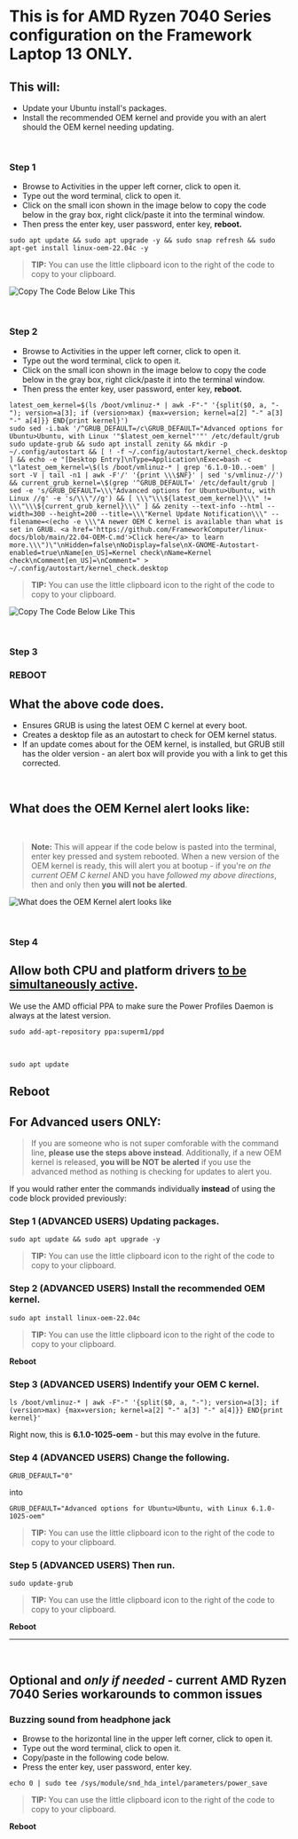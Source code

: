 # This is for AMD Ryzen 7040 Series configuration on the Framework Laptop 13 ONLY.


## This will:

- Update your Ubuntu install's packages.
- Install the recommended OEM kernel and provide you with an alert should the OEM kernel needing updating.


&nbsp; &nbsp; &nbsp; &nbsp; 


### Step 1

- Browse to Activities in the upper left corner, click to open it.
- Type out the word terminal, click to open it.
- Click on the small icon shown in the image below to copy the code below in the gray box, right click/paste it into the terminal window.
- Then press the enter key, user password, enter key, **reboot.**

```
sudo apt update && sudo apt upgrade -y && sudo snap refresh && sudo apt-get install linux-oem-22.04c -y
```

> **TIP:** You can use the little clipboard icon to the right of the code to copy to your clipboard.

<p style="text-align: left"><img src="https://raw.githubusercontent.com/FrameworkComputer/linux-docs/main/copied.png" alt="Copy The Code Below Like This" title="Copy The Code Above Like This"></p>


&nbsp; &nbsp; &nbsp; 



### Step 2

- Browse to Activities in the upper left corner, click to open it.
- Type out the word terminal, click to open it.
- Click on the small icon shown in the image below to copy the code below in the gray box, right click/paste it into the terminal window.
- Then press the enter key, user password, enter key, **reboot.**


```
latest_oem_kernel=$(ls /boot/vmlinuz-* | awk -F"-" '{split($0, a, "-"); version=a[3]; if (version>max) {max=version; kernel=a[2] "-" a[3] "-" a[4]}} END{print kernel}')
sudo sed -i.bak '/^GRUB_DEFAULT=/c\GRUB_DEFAULT="Advanced options for Ubuntu>Ubuntu, with Linux '"$latest_oem_kernel"'"' /etc/default/grub
sudo update-grub && sudo apt install zenity && mkdir -p ~/.config/autostart && [ ! -f ~/.config/autostart/kernel_check.desktop ] && echo -e "[Desktop Entry]\nType=Application\nExec=bash -c \"latest_oem_kernel=\$(ls /boot/vmlinuz-* | grep '6.1.0-10..-oem' | sort -V | tail -n1 | awk -F'/' '{print \\\$NF}' | sed 's/vmlinuz-//') && current_grub_kernel=\$(grep '^GRUB_DEFAULT=' /etc/default/grub | sed -e 's/GRUB_DEFAULT=\\\"Advanced options for Ubuntu>Ubuntu, with Linux //g' -e 's/\\\"//g') && [ \\\"\\\${latest_oem_kernel}\\\" != \\\"\\\${current_grub_kernel}\\\" ] && zenity --text-info --html --width=300 --height=200 --title=\\\"Kernel Update Notification\\\" --filename=<(echo -e \\\"A newer OEM C kernel is available than what is set in GRUB. <a href='https://github.com/FrameworkComputer/linux-docs/blob/main/22.04-OEM-C.md'>Click here</a> to learn more.\\\")\"\nHidden=false\nNoDisplay=false\nX-GNOME-Autostart-enabled=true\nName[en_US]=Kernel check\nName=Kernel check\nComment[en_US]=\nComment=" > ~/.config/autostart/kernel_check.desktop
```

> **TIP:** You can use the little clipboard icon to the right of the code to copy to your clipboard.

<p style="text-align: left"><img src="https://raw.githubusercontent.com/FrameworkComputer/linux-docs/main/copied.png" alt="Copy The Code Below Like This" title="Copy The Code Above Like This"></p>

&nbsp; &nbsp; &nbsp; &nbsp; 

### Step 3

### REBOOT


## What the above code does.
- Ensures GRUB is using the latest OEM C kernel at every boot.
- Creates a desktop file as an autostart to check for OEM kernel status.
- If an update comes about for the OEM kernel, is installed, but GRUB still has the older version - an alert box will provide you with a link to get this corrected.

&nbsp; &nbsp; &nbsp; &nbsp; 

## What does the OEM Kernel alert looks like:
&nbsp; &nbsp;
> **Note:** This will appear if the code below is pasted into the terminal, enter key pressed and system rebooted.
When a new version of the OEM kernel is ready, this will alert you at bootup - if you're *on the current OEM C kernel* AND you have *followed my above directions*, then and only then **you will not be alerted**. 

![What does the OEM Kernel alert looks like](https://raw.githubusercontent.com/FrameworkComputer/linux-docs/main/3.png)

&nbsp; &nbsp; &nbsp; &nbsp; 

### Step 4

## Allow both CPU and platform drivers [to be simultaneously active](https://gitlab.freedesktop.org/upower/power-profiles-daemon/-/merge_requests/127).
We use the AMD official PPA to make sure the Power Profiles Daemon is always at the latest version.

```
sudo add-apt-repository ppa:superm1/ppd
```
&nbsp; 
```
sudo apt update
```

**Reboot**
&nbsp; &nbsp; &nbsp; &nbsp;
---------

## For Advanced users ONLY: 

> If you are someone who is not super comforable with the command line, **please use the steps above instead**.
> Additionally, if a new OEM kernel is released, **you will be NOT be alerted** if you use the advanced method as nothing is checking for updates to alert you.

If you would rather enter the commands individually **instead** of using the code block provided previously:


### Step 1 (ADVANCED USERS) Updating packages.

```
sudo apt update && sudo apt upgrade -y
```

> **TIP:** You can use the little clipboard icon to the right of the code to copy to your clipboard.


### Step 2 (ADVANCED USERS) Install the recommended OEM kernel.

```
sudo apt install linux-oem-22.04c
```
> **TIP:** You can use the little clipboard icon to the right of the code to copy to your clipboard.


**Reboot**

### Step 3 (ADVANCED USERS) Indentify your OEM C kernel.

```
ls /boot/vmlinuz-* | awk -F"-" '{split($0, a, "-"); version=a[3]; if (version>max) {max=version; kernel=a[2] "-" a[3] "-" a[4]}} END{print kernel}'
```

Right now, this is **6.1.0-1025-oem** - but this may evolve in the future.



### Step 4 (ADVANCED USERS) Change the following.


```
GRUB_DEFAULT="0"
```

into

```
GRUB_DEFAULT="Advanced options for Ubuntu>Ubuntu, with Linux 6.1.0-1025-oem"
```
> **TIP:** You can use the little clipboard icon to the right of the code to copy to your clipboard.



### Step 5 (ADVANCED USERS) Then run.

```
sudo update-grub
```
> **TIP:** You can use the little clipboard icon to the right of the code to copy to your clipboard.


**Reboot**

-----

&nbsp;
&nbsp;
&nbsp;
## Optional and *only if needed* - current AMD Ryzen 7040 Series workarounds to common issues


### Buzzing sound from headphone jack

- Browse to the horizontal line in the upper left corner, click to open it.
- Type out the word terminal, click to open it.
- Copy/paste in the following code below.
- Press the enter key, user password, enter key.

```
echo 0 | sudo tee /sys/module/snd_hda_intel/parameters/power_save
```
> **TIP:** You can use the little clipboard icon to the right of the code to copy to your clipboard.


**Reboot**

&nbsp;
&nbsp;
&nbsp;
